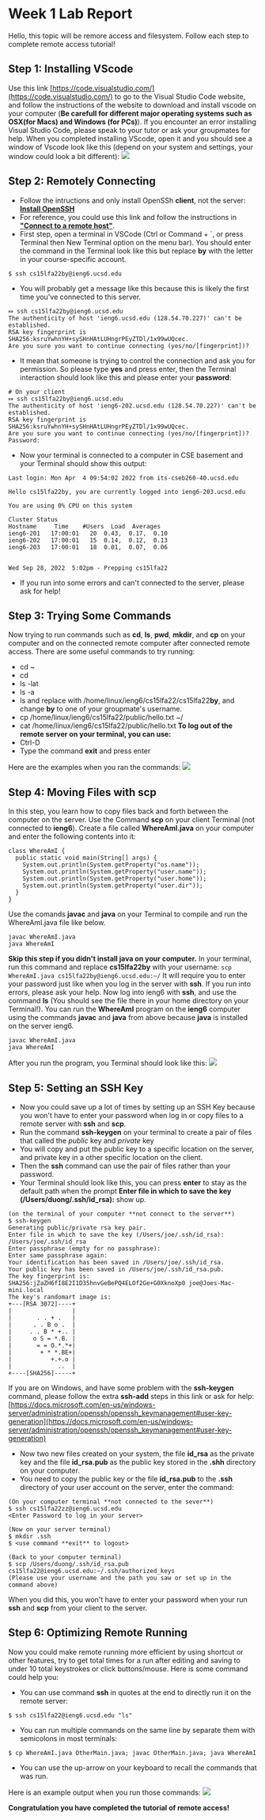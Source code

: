 # Week 1 Lab Report
Hello, this topic will be remore access and filesystem. Follow each step to complete remote access tutorial!
## Step 1: Installing VScode
Use this link [https://code.visualstudio.com/](https://code.visualstudio.com/) to go to the Visual Studio Code website, and follow the instructions of the website to download and install vscode on your computer (**Be carefull for different major operating systems such as OSX(for Macs) and Windows (for PCs)**). If you encounter an error installing Visual Studio Code, please speak to your tutor or ask your groupmates for help.
When you completed installing VScode, open it and you should see a window of Vscode look like this (depend on your system and settings, your window could look a bit different):
![](https://github.com/tnduong2807/cse15l-lab-reports/blob/main/Screenshot%20(14).png?raw=true)

## Step 2: Remotely Connecting
* Follow the intructions and only install OpenSSh **client**, not the server:
[**Install OpenSSH**](https://docs.microsoft.com/en-us/windows-server/administration/openssh/openssh_install_firstuse)
* For reference, you could use this link and follow the instructions in [**"Connect to a remote host"**](https://code.visualstudio.com/docs/remote/ssh#_connect-to-a-remote-host).
* First step, open a terminal in VSCode (Ctrl or Command + `, or press Terminal then New Terminal option on the menu bar). You should enter the command in the Terminal look like this but replace **by** with the letter in your course-specific account.

`$ ssh cs15lfa22by@ieng6.ucsd.edu`

* You will probably get a message like this because this is likely the first time you've connected to this server.

```
⤇ ssh cs15lfa22by@ieng6.ucsd.edu
The authenticity of host 'ieng6.ucsd.edu (128.54.70.227)' can't be established.
RSA key fingerprint is SHA256:ksruYwhnYH+sySHnHAtLUHngrPEyZTDl/1x99wUQcec.
Are you sure you want to continue connecting (yes/no/[fingerprint])?
```

* It mean that someone is trying to control the connection and ask you for permission. So please type **yes** and press enter, then the Terminal interaction should look like this and please enter your **password**:

```
# On your client
⤇ ssh cs15lfa22by@ieng6.ucsd.edu
The authenticity of host 'ieng6-202.ucsd.edu (128.54.70.227)' can't be established.
RSA key fingerprint is SHA256:ksruYwhnYH+sySHnHAtLUHngrPEyZTDl/1x99wUQcec.
Are you sure you want to continue connecting (yes/no/[fingerprint])? 
Password: 
```

* Now your terminal is connected to a computer in CSE basement and your Terminal should show this output:

```
Last login: Mon Apr  4 09:54:02 2022 from its-cseb260-40.ucsd.edu

Hello cs15lfa22by, you are currently logged into ieng6-203.ucsd.edu

You are using 0% CPU on this system

Cluster Status
Hostname     Time    #Users  Load  Averages
ieng6-201   17:00:01   20  0.43,  0.17,  0.10
ieng6-202   17:00:01   15  0.14,  0.12,  0.13
ieng6-203   17:00:01   18  0.01,  0.07,  0.06


Wed Sep 28, 2022  5:02pm - Prepping cs15lfa22
```

* If you run into some errors and can't connected to the server, please ask for help!

## Step 3: Trying Some Commands
Now trying to run commands such as **cd**, **ls**, **pwd**, **mkdir**, and **cp** on your computer and on the connected remote computer after connected remote access.
There are some useful commands to try running:
* cd ~
* cd
* ls -lat
* ls -a
* ls <directory> and replace <directory> with /home/linux/ieng6/cs15lfa22/cs15lfa22**by**, and change **by** to one of your groupmate's username.
* cp /home/linux/ieng6/cs15lfa22/public/hello.txt ~/
* cat /home/linux/ieng6/cs15lfa22/public/hello.txt
**To log out of the remote server on your terminal, you can use:**
* Ctrl-D
* Type the command **exit** and press enter

Here are the examples when you ran the commands:
![](https://github.com/tnduong2807/cse15l-lab-reports/blob/main/Screenshot%20(22).png?raw=true)

## Step 4: Moving Files with **scp**
In this step, you learn how to copy files back and forth between the computer on the server. Use the Command **scp** on your client Terminal (not connected to **ieng6**). Create a file called **WhereAmI.java** on your computer and enter the following contents into it:

```
class WhereAmI {
  public static void main(String[] args) {
    System.out.println(System.getProperty("os.name"));
    System.out.println(System.getProperty("user.name"));
    System.out.println(System.getProperty("user.home"));
    System.out.println(System.getProperty("user.dir"));
  }
}
```

Use the comands **javac** and **java** on your Terminal to compile and run the WhereAmI.java file like below.

```
javac WhereAmI.java
java WhereAmI
```

**Skip this step if you didn't install **java** on your computer.**
In your terminal, run this command and replace **cs15lfa22by** with your username:
`scp WhereAmI.java cs15lfa22by@ieng6.ucsd.edu:~/`
It will require you to enter your password just like when you log in the server with **ssh**. If you run into errors, please ask your help.
Now log into ieng6 with **ssh**, and use the command **ls** (You should see the file there in your home directory on your Terminal!). You can run the **WhereAmI** program on the **ieng6** computer using the commands **javac** and **java** from above because **java** is installed on the server ieng6.

```
javac WhereAmI.java
java WhereAmI
```

After you run the program, you Terminal should look like this:
![](https://github.com/tnduong2807/cse15l-lab-reports/blob/main/Screenshot%20(17).png?raw=true)

## Step 5: Setting an SSH Key
* Now you could save up a lot of times by setting up an SSH Key because you won't have to enter your password when log in or copy files to a remote server with **ssh** and **scp**.
* Run the command **ssh-keygen** on your terminal to create a pair of files that called the *public* key and *private* key
* You will copy and put the public key to a specific location on the server, and private key in a other specific location on the client.
* Then the **ssh** command can use the pair of files rather than your password.
* Your Terminal should look like this, you can press **enter** to stay as the default path when the prompt **Enter file in which to save the key (/Users/duong/.ssh/id_rsa):** show up.
```
(on the terminal of your computer **not connect to the server**)
$ ssh-keygen
Generating public/private rsa key pair.
Enter file in which to save the key (/Users/joe/.ssh/id_rsa): /Users/joe/.ssh/id_rsa
Enter passphrase (empty for no passphrase): 
Enter same passphrase again: 
Your identification has been saved in /Users/joe/.ssh/id_rsa.
Your public key has been saved in /Users/joe/.ssh/id_rsa.pub.
The key fingerprint is:
SHA256:jZaZH6fI8E2I1D35hnvGeBePQ4ELOf2Ge+G0XknoXp0 joe@Joes-Mac-mini.local
The key's randomart image is:
+---[RSA 3072]----+
|                 |
|       . . + .   |
|      . . B o .  |
|     . . B * +.. |
|      o S = *.B. |
|       = = O.*.*+|
|        + * *.BE+|
|           +.+.o |
|             ..  |
+----[SHA256]-----+
```
If you are on Windows, and have some problem with the **ssh-keygen** command, please follow the extra **ssh-add** steps in this link or ask for help:
[https://docs.microsoft.com/en-us/windows-server/administration/openssh/openssh_keymanagement#user-key-generation](https://docs.microsoft.com/en-us/windows-server/administration/openssh/openssh_keymanagement#user-key-generation)

* Now two new files created on your system, the file **id_rsa** as the private key and the file **id_rsa.pub** as the public key stored in the **.shh** directory on your computer.
* You need to copy the public key or the file **id_rsa.pub** to the **.ssh** directory of your user account on the server, enter the command:

```
(On your computer terminal **not connected to the sever**)
$ ssh cs15lfa22zz@ieng6.ucsd.edu
<Enter Password to log in your server>
```

```
(Now on your server terminal)
$ mkdir .ssh
$ <use command **exit** to logout>
```

```
(Back to your computer terminal)
$ scp /Users/duong/.ssh/id_rsa.pub cs15lfa22@ieng6.ucsd.edu:~/.ssh/authorized_keys
(Please use your username and the path you saw or set up in the command above)
```

When you did this, you won't have to enter your password when your run **ssh** and **scp** from your client to the server.

## Step 6: Optimizing Remote Running
Now you could make remote running more efficient by using shortcut or other features, try to get total times for a run after editing and saving to under 10 total keystrokes or click buttons/mouse.
Here is some command could help you:
* You can use command **ssh** in quotes at the end to directly run it on the remote server:

`$ ssh cs15lfa22@ieng6.ucsd.edu "ls"`

* You can run multiple commands on the same line by separate them with semicolons in most terminals:

`$ cp WhereAmI.java OtherMain.java; javac OtherMain.java; java WhereAmI`

* You can use the up-arrow on your keyboard to recall the commands that was run.

Here is an example output when you run those commands:
![](https://github.com/tnduong2807/cse15l-lab-reports/blob/main/Screenshot%20(25).png?raw=true)

**Congratulation you have completed the tutorial of remote access!**
